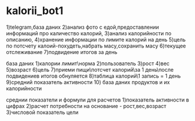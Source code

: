 # kalorii_bot1
1)telegram,база даних
2)анализ фото с едой,предоставлении информаций про каличество калорий,
3)анализ калорийности по описанию,
4)хранение информации по лимите калорий на день
5)цель по потсчету калоий-похудеть,набрать масу,сохранить масу
6)текущее отслеживание
7)подвидение итогов за день


база даних
1)калории лимит\норма
2)пользователь
3)рост
4)вес
5)возраст
6)цель
7)приеми пищи\потсчет калорий\за 1 день\после подвидениев итогов обнуляется
8)таблица калорий\1 запись = 1 день
9)средний показатель активности
10) база даних продуктов и их калорийности


среднии показатели и формули для расчетов 
1)показатель активности в цифрах
2)расчет потребности на основание - рост,вес,возраст
3)числовой показатель цели





